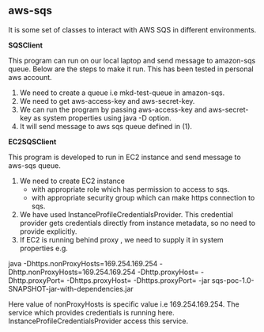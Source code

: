 <h2>aws-sqs</h2>

It is some set of classes to interact with AWS SQS in different environments.


**SQSClient**

This program can run on our local laptop and send message to amazon-sqs queue. Below are the steps to make it run. This has been tested in personal aws account.

 1. We need to create a queue i.e mkd-test-queue in amazon-sqs.
 2. We need to get aws-access-key and aws-secret-key.
 3. We can run the program by passing aws-access-key and aws-secret-key as system properties using java -D option.
 4. It will send message to aws sqs queue defined in (1).
 
**EC2SQSClient**

This program is developed to run in EC2 instance and send message to aws-sqs queue.
 1. We need to create EC2 instance 
	  - with appropriate role which has permission to access to sqs.
	  - with appropriate security group which can make https connection to sqs.
 2. We have used InstanceProfileCredentialsProvider. This credential provider gets credentials directly from instance metadata, so no need to provide explicitly.
 3. If EC2 is running behind proxy , we need to supply it in system properties e.g.
  
 java -Dhttps.nonProxyHosts=169.254.169.254 -Dhttp.nonProxyHosts=169.254.169.254 -Dhttp.proxyHost=<proxyHost> -Dhttp.proxyPort=<proxyPort> -Dhttps.proxyHost=<proxyHost>  -Dhttps.proxyPort=<proxyPort> -jar sqs-poc-1.0-SNAPSHOT-jar-with-dependencies.jar 

Here value of nonProxyHosts is specific value i.e 169.254.169.254. The service which provides credentials is running here. InstanceProfileCredentialsProvider access this service. 

